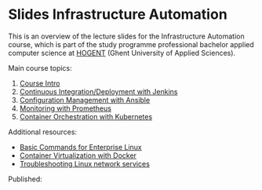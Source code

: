 # Slides Infrastructure Automation

This is an overview of the lecture slides for the Infrastructure Automation course, which is part of the study programme professional bachelor applied computer science at [HOGENT](https://www.hogent.be/) (Ghent University of Applied Sciences).

Main course topics:

1. [Course Intro](00-infra-intro.html)
2. [Continuous Integration/Deployment with Jenkins](01-ci-cd-jenkins.html)
3. [Configuration Management with Ansible](02-config-mgmt.html)
4. [Monitoring with Prometheus](03-monitoring.html)
5. [Container Orchestration with Kubernetes](04-kubernetes.html)

Additional resources:

- [Basic Commands for Enterprise Linux](91-basic-commands-el8.html)
- [Container Virtualization with Docker](92-containers.html)
- [Troubleshooting Linux network services](93-troubleshooting.html)

Published: 
